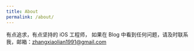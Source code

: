 ```yaml
---
title: About
permalink: /about/
---
```


有点追求，有点坚持的 iOS 工程师， 如果在 Blog 中看到任何问题，请及时联系我，邮箱：zhangxiaolian1991@gmail.com
